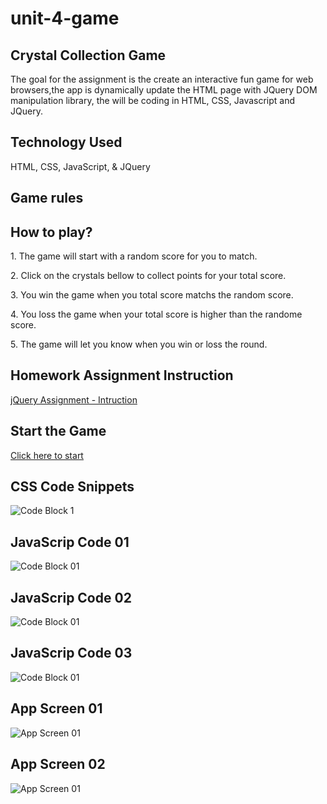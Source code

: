 # unit-4-game

## Crystal Collection Game
The goal for the assignment is the create an interactive fun game for web browsers,the app is dynamically update the HTML page with JQuery DOM manipulation library, the will be coding in HTML, CSS, Javascript and JQuery.

## Technology Used
HTML, CSS, JavaScript, & JQuery

## Game rules
<h2>How to play?</h2>
<p>1. The game will start with a random score for you to match.</p>
<p>2. Click on the crystals bellow to collect points for your total score.</p>
<p>3. You win the game when you total score matchs the random score.</p>
<p>4. You loss the game when your total score is higher than the randome score.</p>
<p>5. The game will let you know when you win or loss the round.</p>

## Homework Assignment Instruction
[jQuery Assignment - Intruction](https://ucb.bootcampcontent.com/UCB-Coding-Bootcamp/UCB-VIRT-FSF-PT-09-2019-U-O/blob/master/course-content/04-jquery/homework/Instructions/homework_instructions.md)

## Start the Game
[Click here to start](https://monksedo.github.io/unit-4-game/)

## CSS Code Snippets
![Code Block 1](images/css01.png)

## JavaScrip Code 01
![Code Block 01](images/js01.png)

## JavaScrip Code 02
![Code Block 01](images/js02.png)

## JavaScrip Code 03
![Code Block 01](images/js03.png)

## App Screen 01
![App Screen 01](images/game01.png)

## App Screen 02
![App Screen 01](images/game02.png)


